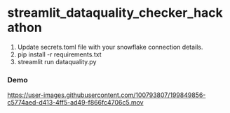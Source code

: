 # streamlit_dataquality_checker_hackathon

1. Update secrets.toml file with your snowflake connection details.
2. pip install -r requirements.txt
3. streamlit run dataquality.py


### Demo

https://user-images.githubusercontent.com/100793807/199849856-c5774aed-d413-4ff5-ad49-f866fc4706c5.mov

